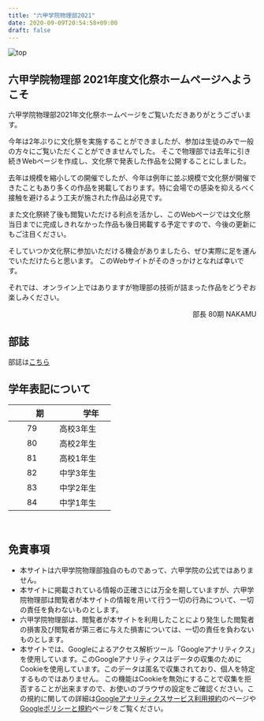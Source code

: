 ```yaml
---
title: "六甲学院物理部2021"
date: 2020-09-09T20:54:58+09:00
draft: false
---
```


![top](./../img/topimage.png)

## 六甲学院物理部 2021年度文化祭ホームページへようこそ

六甲学院物理部2021年文化祭ホームページをご覧いただきありがとうございます。

今年は2年ぶりに文化祭を実施することができましたが、参加は生徒のみで一般の方々にご覧いただくことができませんでした。
そこで物理部では去年に引き続きWebページを作成し、文化祭で発表した作品を公開することにしました。

去年は規模を縮小しての開催でしたが、今年は例年に並ぶ規模で文化祭が開催できたこともあり多くの作品を掲載しております。特に会場での感染を抑えるべく接触を避けるよう工夫が施された作品は必見です。

また文化祭終了後も閲覧いただける利点を活かし、このWebページでは文化祭当日までに完成しきれなかった作品も後日掲載する予定ですので、今後の更新にもご注目ください。

そしていつか文化祭に参加いただける機会がありましたら、ぜひ実際に足を運んでいただけたらと思います。
このWebサイトがそのきっかけとなれば幸いです。

それでは、オンライン上ではありますが物理部の技術が詰まった作品をどうぞお楽しみください。
<div align="right">部長 80期 NAKAMU</div>


## 部誌
部誌は[こちら](../works/)

## 学年表記について
　　期　　 |　　学年　　
:---:|---
79 | 高校3年生
80 | 高校2年生
81 | 高校1年生
82 | 中学3年生
83 | 中学2年生
84 | 中学1年生

<br />

## 免責事項
* 本サイトは六甲学院物理部独自のものであって、六甲学院の公式ではありません。
* 本サイトに掲載されている情報の正確さには万全を期していますが、六甲学院物理部は閲覧者が本サイトの情報を用いて行う一切の行為について、一切の責任を負わないものとします。
* 六甲学院物理部は、閲覧者が本サイトを利用したことにより発生した閲覧者の損害及び閲覧者が第三者に与えた損害については、一切の責任を負わないものとします。
* 本サイトでは、Googleによるアクセス解析ツール「Googleアナリティクス」を使用しています。このGoogleアナリティクスはデータの収集のためにCookieを使用しています。このデータは匿名で収集されており、個人を特定するものではありません。
この機能はCookieを無効にすることで収集を拒否することが出来ますので、お使いのブラウザの設定をご確認ください。この規約に関しての詳細は[Googleアナリティクスサービス利用規約](https://marketingplatform.google.com/about/analytics/terms/jp/)のページや[Googleポリシーと規約](https://policies.google.com/technologies/ads?hl=ja)ページをご覧ください。
